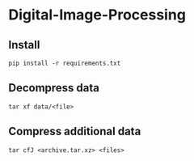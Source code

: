 # Digital-Image-Processing

## Install 

`pip install -r requirements.txt`

## Decompress data

`tar xf data/<file>`

## Compress additional data

`tar cfJ <archive.tar.xz> <files>`
